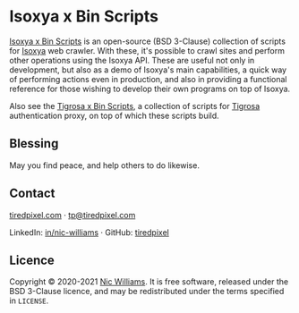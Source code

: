 # Isoxya x Bin Scripts

[Isoxya x Bin Scripts](https://github.com/isoxya/isoxya-x-bin) is an open-source (BSD 3-Clause) collection of scripts for [Isoxya](https://www.isoxya.com/) web crawler. With these, it's possible to crawl sites and perform other operations using the Isoxya API. These are useful not only in development, but also as a demo of Isoxya's main capabilities, a quick way of performing actions even in production, and also in providing a functional reference for those wishing to develop their own programs on top of Isoxya.

Also see the [Tigrosa x Bin Scripts](https://github.com/tiredpixel/tigrosa-x-bin), a collection of scripts for [Tigrosa](https://docs.tigrosa.tiredpixel.com/#tigrosa) authentication proxy, on top of which these scripts build.


## Blessing

May you find peace, and help others to do likewise.


## Contact

[tiredpixel.com](https://www.tiredpixel.com/) · [tp@tiredpixel.com](mailto:tp@tiredpixel.com)

LinkedIn: [in/nic-williams](https://www.linkedin.com/in/nic-williams/) · GitHub: [tiredpixel](https://github.com/tiredpixel)


## Licence

Copyright © 2020-2021 [Nic Williams](https://www.tiredpixel.com/). It is free software, released under the BSD 3-Clause licence, and may be redistributed under the terms specified in `LICENSE`.
